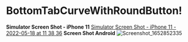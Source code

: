 # BottomTabCurveWithRoundButton!
**Simulator Screen Shot - iPhone 11** 
[Simulator Screen Shot - iPhone 11 - 2022-05-18 at 11 38 36](https://user-images.githubusercontent.com/34841619/168969787-0c1f683a-7ced-4f30-b214-bc52ae728501.png)
**Screen Shot Android**
![Screenshot_1652852335](https://user-images.githubusercontent.com/34841619/168969795-ca676c9e-3888-41f6-9518-6bb5b928ecdf.png)

